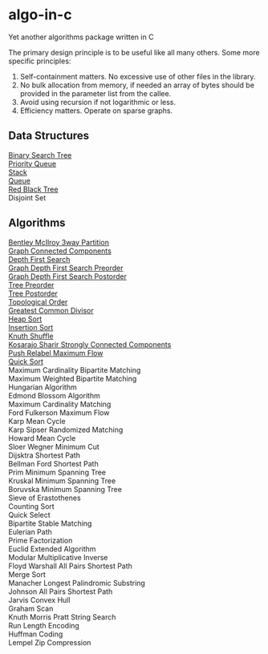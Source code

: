 # algo-in-c
Yet another algorithms package written in C

The primary design principle is to be useful like all many others. Some more specific principles:

1) Self-containment matters. No excessive use of other files in the library.
2) No bulk allocation from memory, if needed an array of bytes should be provided in the parameter list from the callee.
3) Avoid using recursion if not logarithmic or less.
4) Efficiency matters. Operate on sparse graphs.

Data Structures
---
[Binary Search Tree](/source/binary_search_tree.c) <br />
[Priority Queue](/source/priority_queue.c) <br />
[Stack](/source/stack.c) <br />
[Queue](/source/queue.c) <br />
[Red Black Tree](/source/red_black_tree.c) <br />
Disjoint Set <br />

Algorithms
---
[Bentley McIlroy 3way Partition](/source/bentley_mcilroy_3way_partition.c) <br />
[Graph Connected Components](/source/graph_connected_components.c) <br />
[Depth First Search](/source/graph_depth_first_search.c) <br />
[Graph Depth First Search Preorder](/source/graph_depth_first_search.c) <br />
[Graph Depth First Search Postorder](/source/graph_depth_first_search.c) <br />
[Tree Preorder](/source/tree.c) <br />
[Tree Postorder](/source/tree.c) <br />
[Topological Order](/source/graph_topological_order.c) <br />
[Greatest Common Divisor](/source/greatest_common_divisor.c) <br />
[Heap Sort](/source/heap_sort.c) <br />
[Insertion Sort](/source/insertion_sort.c) <br />
[Knuth Shuffle](/source/knuth_shuffle.c) <br />
[Kosarajo Sharir Strongly Connected Components](/source/kosarajo_sharir_strongly_connected_components.c) <br />
[Push Relabel Maximum Flow](/source/push_relabel_maximum_flow.c) <br />
[Quick Sort](/source/quick_sort.c) <br />
Maximum Cardinality Bipartite Matching <br />
Maximum Weighted Bipartite Matching <br />
Hungarian Algorithm <br />
Edmond Blossom Algorithm <br />
Maximum Cardinality Matching <br />
Ford Fulkerson Maximum Flow <br />
Karp Mean Cycle <br />
Karp Sipser Randomized Matching <br />
Howard Mean Cycle <br />
Sloer Wegner Minimum Cut <br />
Dijsktra Shortest Path <br />
Bellman Ford Shortest Path <br />
Prim Minimum Spanning Tree <br />
Kruskal Minimum Spanning Tree <br />
Boruvska Minimum Spanning Tree <br />
Sieve of Erastothenes <br />
Counting Sort <br />
Quick Select <br />
Bipartite Stable Matching <br />
Eulerian Path <br />
Prime Factorization <br />
Euclid Extended Algorithm <br />
Modular Multiplicative Inverse <br />
Floyd Warshall All Pairs Shortest Path <br />
Merge Sort <br />
Manacher Longest Palindromic Substring <br />
Johnson All Pairs Shortest Path <br />
Jarvis Convex Hull <br />
Graham Scan <br />
Knuth Morris Pratt String Search <br />
Run Length Encoding <br />
Huffman Coding <br />
Lempel Zip Compression <br />
